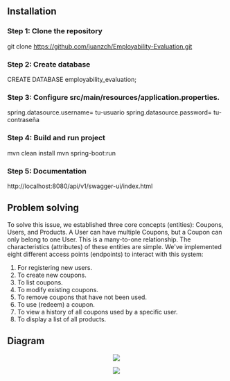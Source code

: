## Installation
### Step 1: Clone the repository

git clone https://github.com/juanzch/Employability-Evaluation.git

### Step 2: Create database

CREATE DATABASE employability_evaluation;

### Step 3: Configure src/main/resources/application.properties.

spring.datasource.username= tu-usuario 
spring.datasource.password= tu-contraseña

### Step 4: Build and run project

mvn clean install mvn spring-boot:run

### Step 5: Documentation

http://localhost:8080/api/v1/swagger-ui/index.html

## Problem solving
To solve this issue, we established three core concepts (entities): Coupons, Users, and Products.
A User can have multiple Coupons, but a Coupon can only belong to one User. This is a many-to-one relationship.
The characteristics (attributes) of these entities are simple.
We've implemented eight different access points (endpoints) to interact with this system:

1. For registering new users.
2. To create new coupons.
3. To list coupons.
4. To modify existing coupons.
5. To remove coupons that have not been used.
6. To use (redeem) a coupon.
7. To view a history of all coupons used by a specific user.
8. To display a list of all products.

## Diagram

<p align="center">
    <img src="/img/image.png">
</p>

<p align="center">
    <img src="/img/Domain.png">
</p>
